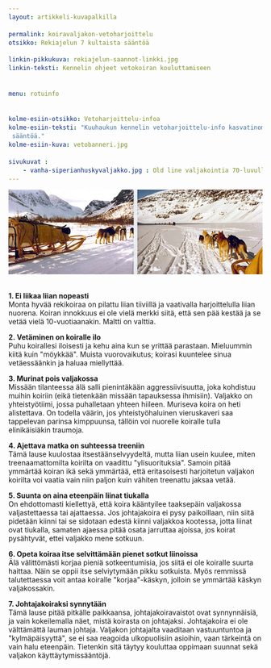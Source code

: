 ```yaml
---
layout: artikkeli-kuvapalkilla

permalink: koiravaljakon-vetoharjoittelu
otsikko: Rekiajelun 7 kultaista sääntöä

linkin-pikkukuva: rekiajelun-saannot-linkki.jpg
linkin-teksti: Kennelin ohjeet vetokoiran kouluttamiseen


menu: rotuinfo


kolme-esiin-otsikko: Vetoharjoittelu-infoa
kolme-esiin-teksti: "Kuuhaukun kennelin vetoharjoittelu-info kasvatinomistajille. Rekiajelun 7 kultaista 
 sääntöä."
kolme-esiin-kuva: vetobanneri.jpg

sivukuvat :
    - vanha-siperianhuskyvaljakko.jpg : Old line valjakointia 70-luvulla
---
```

<center>
<img src="images/koiravaljakko-tunturi.jpg"/>
</center><br>

**1. Ei liikaa liian nopeasti**  
Monta hyvää rekikoiraa on pilattu liian tiiviillä ja 
vaativalla harjoittelulla liian nuorena. Koiran innokkuus ei ole vielä merkki siitä, 
että sen pää kestää ja se vetää vielä 10-vuotiaanakin. Maltti on valttia.

**2. Vetäminen on koiralle ilo**  
Puhu koirallesi iloisesti ja kehu aina kun se yrittää parastaan. 
Mieluummin kiitä kuin "möykkää". Muista vuorovaikutus; koirasi kuuntelee sinua 
vetäessäänkin ja haluaa miellyttää.

**3. Murinat pois valjakossa**  
Missään tilanteessa älä salli pienintäkään aggressiivisuutta, 
joka kohdistuu muihin koiriin (eikä tietenkään missään tapauksessa ihmisiin). Valjakko 
on yhteistyötiimi, jossa puhalletaan yhteen hiileen. Muriseva koira on heti alistettava. 
On todella väärin, jos yhteistyöhaluinen vieruskaveri saa tappelevan parinsa kimppuunsa, 
tällöin voi nuorelle koiralle tulla elinikäisiäkin traumoja.

**4. Ajettava matka on suhteessa treeniin**  
Tämä lause kuulostaa itsestäänselvyydeltä, 
mutta liian usein kuulee, miten treenaamattomilta koirilta on vaadittu "ylisuorituksia". Samoin pitää ymmärtää koiran ikä sekä ymmärtää, että eritasoisesti harjoitetun valjakon koirilta voi vaatia vain niin paljon kuin vähiten treenattu jaksaa vetää.

**5. Suunta on aina eteenpäin liinat tiukalla**  
On ehdottomasti kiellettyä, että koira 
kääntyilee taaksepäin valjakossa valjastettaessa tai ajattaessa. Jos johtajakoira ei pysy paikoillaan, niin siitä pidetään 
kiinni tai se sidotaan edestä kiinni valjakkoa kootessa, jotta liinat ovat tiukalla, 
samaten ajaessa pitää osata jarruttaa ajoissa, jos koirat pysähtyvät, ettei valjakko mene sotkuun.

**6. Opeta koiraa itse selvittämään pienet sotkut liinoissa**  
Älä välittömästi korjaa 
pieniä sotkeentumisia, jos siitä ei ole koiralle suurta haittaa. Näin se oppii itse 
selviytymään pikku sotkuista. Myös remmissä talutettaessa voit antaa koiralle 
"korjaa"-käskyn, jolloin se ymmärtää käskyn valjakossakin.

**7. Johtajakoiraksi synnytään**  
Tämä lause pitää pitkälle paikkaansa, johtajakoiravaistot 
ovat synnynnäisiä, ja vain kokeilemalla näet, mistä koirasta on johtajaksi. Johtajakoira 
ei ole välttämättä lauman johtaja. Valjakon johtajalta vaaditaan vastuuntuntoa ja 
"kylmäpäisyyttä", se ei saa reagoida ulkopuolisiin asioihin, vaan tärkeintä on vain 
halu eteenpäin. Tietenkin sitä täytyy kouluttaa oppimaan suunnat sekä valjakon käyttäytymissääntöjä.
